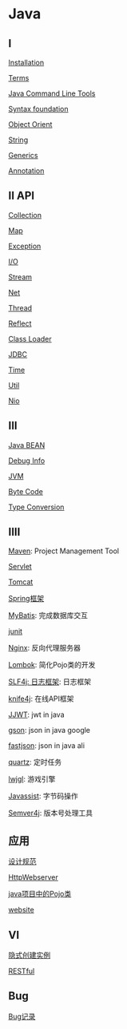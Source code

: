 # Java

## I

[Installation](java-environment-install.md)

[Terms](java-terms.md)

[Java Command Line Tools](java-tools.md)

[Syntax foundation](java-foundation.md)

[Object Orient](java-object-oriented.md)

[String](java-string.md)

[Generics](java-generics.md)

[Annotation](java-annotation.md)

## II API

[Collection](java-collection.md)

[Map](java-map.md)

[Exception](java-exception.md)

[I/O](java-io.md)

[Stream](java-stream.md)

[Net](java-network-programming.md)

[Thread](java-thread.md)

[Reflect](java-reflect.md)

[Class Loader](java-classloader.md)

[JDBC](java-jdbc.md)

[Time](java-time.md)

[Util](java-util.md)

[Nio](java-nio.md)

## III

[Java BEAN](java-bean.md)

[Debug Info](java-debug-info.md)

[JVM](java-jvm.md)

[Byte Code](java-byte-code.md)

[Type Conversion](java-conversion.md)

## IIII

[Maven](java-maven.md): Project Management Tool

[Servlet](javax-servlet.md)

[Tomcat](java-tomcat.md)

[Spring框架](spring.md)

[MyBatis](/sorted/java/mybatis.md): 完成数据库交互

[junit](/sorted/java/java-junit.md)

[Nginx](/sorted/java/java-nginx.md): 反向代理服务器

[Lombok](/sorted/java/lombok.md): 简化Pojo类的开发

[SLF4j: 日志框架](/sorted/java/java-slf4j.md): 日志框架

[knife4j](/sorted/java/java-knife4j.md): 在线API框架

[JJWT](/sorted/java/java-jjwt.md): jwt in java

[gson](/sorted/java/java-gson.md): json in java google

[fastjson](java-fastjson.md): json in java ali

[quartz](/sorted/java/java-quartz.md): 定时任务

[lwjgl](/sorted/java/java-lwjgl.md): 游戏引擎

[Javassist](/sorted/java/java-javassist.md): 字节码操作

[Semver4j](/sorted/java/java-semver4j.md): 版本号处理工具

## 应用

[设计规范](/sorted/java/java-design-standard.md)

[HttpWebserver](/sorted/java/java-application-httpwebserver.md)

[java项目中的Pojo类](/sorted/java/java-pojo.md)

[website]()

## VI

[隐式创建实例](java-create-instance-implicitly.md)

[RESTful](restful.md)

## Bug

[Bug记录](java-learn-from-bug.md)
